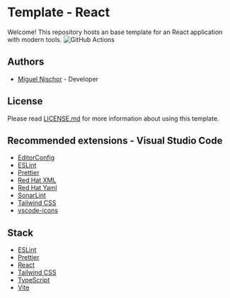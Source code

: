 # Template - React

Welcome! This repository hosts an base template for an React application with modern tools.
![GitHub Actions](https://github.com/mgnischor/template-react/actions/workflows/node.js.yml/badge.svg)

## Authors

-   [Miguel Nischor](https://www.linkedin.com/in/mgnischor) - Developer

## License

Please read [LICENSE.md](LICENSE.md) for more information about using this template.

## Recommended extensions - Visual Studio Code

-   [EditorConfig](https://marketplace.visualstudio.com/items?itemName=EditorConfig.EditorConfig)
-   [ESLint](https://marketplace.visualstudio.com/items?itemName=dbaeumer.vscode-eslint)
-   [Prettier](https://marketplace.visualstudio.com/items?itemName=esbenp.prettier-vscode)
-   [Red Hat XML](https://marketplace.visualstudio.com/items?itemName=redhat.vscode-xml)
-   [Red Hat Yaml](https://marketplace.visualstudio.com/items?itemName=redhat.vscode-yaml)
-   [SonarLint](https://marketplace.visualstudio.com/items?itemName=SonarSource.sonarlint-vscode)
-   [Tailwind CSS](https://marketplace.visualstudio.com/items?itemName=bradlc.vscode-tailwindcss)
-   [vscode-icons](https://marketplace.visualstudio.com/items?itemName=vscode-icons-team.vscode-icons)

## Stack

-   [ESLint](https://eslint.org/)
-   [Prettier](https://prettier.io/)
-   [React](https://react.dev/)
-   [Tailwind CSS](https://tailwindcss.com/)
-   [TypeScript](https://www.typescriptlang.org/)
-   [Vite](https://vite.dev/)

